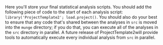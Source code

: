 Here you'll store your final statistical analysis scripts. You should add the following piece of code to the start of each analysis script: `library('ProjectTemplate2'; load.project()`. You should also do your best to ensure that any code that's shared between the analyses in `src` is moved into the `munge` directory; if you do that, you can execute all of the analyses in the `src` directory in parallel. A future release of ProjectTemplate2will provide tools to automatically execute every individual analysis from `src` in parallel.
